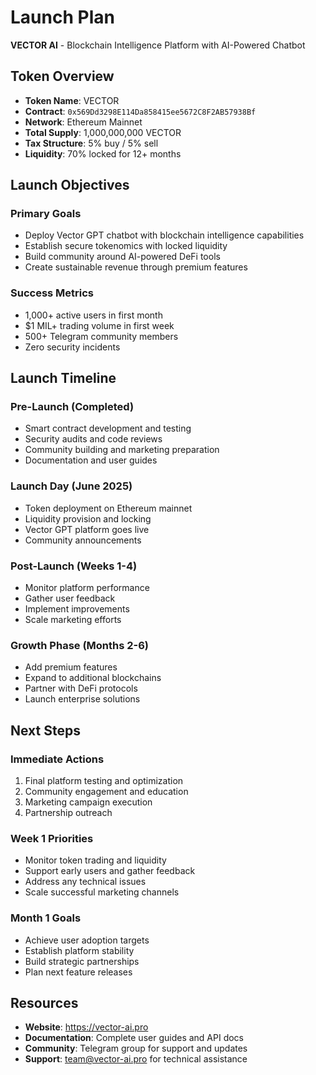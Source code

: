 # Launch Plan

**VECTOR AI** - Blockchain Intelligence Platform with AI-Powered Chatbot

## **Token Overview**

* **Token Name**: VECTOR
* **Contract**: `0x569Dd3298E114Da858415ee5672C8F2AB57938Bf`
* **Network**: Ethereum Mainnet
* **Total Supply**: 1,000,000,000 VECTOR
* **Tax Structure**: 5% buy / 5% sell
* **Liquidity**: 70% locked for 12+ months

## **Launch Objectives**

### Primary Goals

* Deploy Vector GPT chatbot with blockchain intelligence capabilities
* Establish secure tokenomics with locked liquidity
* Build community around AI-powered DeFi tools
* Create sustainable revenue through premium features

### Success Metrics

* 1,000+ active users in first month
* $1 MIL+ trading volume in first week
* 500+ Telegram community members
* Zero security incidents

## **Launch Timeline**

### Pre-Launch (Completed)

* Smart contract development and testing
* Security audits and code reviews
* Community building and marketing preparation
* Documentation and user guides

### Launch Day (June 2025)

* Token deployment on Ethereum mainnet
* Liquidity provision and locking
* Vector GPT platform goes live
* Community announcements

### Post-Launch (Weeks 1-4)

* Monitor platform performance
* Gather user feedback
* Implement improvements
* Scale marketing efforts

### Growth Phase (Months 2-6)

* Add premium features
* Expand to additional blockchains
* Partner with DeFi protocols
* Launch enterprise solutions

## **Next Steps**

### Immediate Actions

1. Final platform testing and optimization
2. Community engagement and education
3. Marketing campaign execution
4. Partnership outreach

### Week 1 Priorities

* Monitor token trading and liquidity
* Support early users and gather feedback
* Address any technical issues
* Scale successful marketing channels

### Month 1 Goals

* Achieve user adoption targets
* Establish platform stability
* Build strategic partnerships
* Plan next feature releases

## **Resources**

* **Website**: https://vector-ai.pro
* **Documentation**: Complete user guides and API docs
* **Community**: Telegram group for support and updates
* **Support**: team@vector-ai.pro for technical assistance

